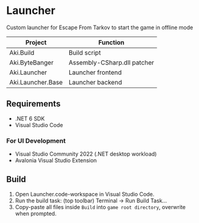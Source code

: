 # Launcher

Custom launcher for Escape From Tarkov to start the game in offline mode

**Project**        | **Function**
------------------ | --------------------------------------------
Aki.Build          | Build script
Aki.ByteBanger     | Assembly-CSharp.dll patcher
Aki.Launcher       | Launcher frontend
Aki.Launcher.Base  | Launcher backend

## Requirements

- .NET 6 SDK
- Visual Studio Code

### For UI Development

- Visual Studio Community 2022 (.NET desktop workload)
- Avalonia Visual Studio Extension

## Build

1. Open Launcher.code-workspace in Visual Studio Code.
2. Run the build task: (top toolbar) Terminal -> Run Build Task...
3. Copy-paste all files inside `Build` into `game root directory`, overwrite when prompted.
